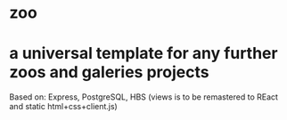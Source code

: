 # zoo
# a universal template for any further zoos and galeries projects
Based on: Express, PostgreSQL, HBS (views is to be remastered to REact and static html+css+client.js)
